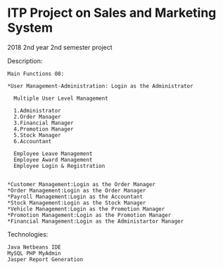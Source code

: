 # ITP Project on Sales and Marketing System
2018 2nd year 2nd semester project

Description:

    Main Functions 08:

    *User Management-Administration: Login as the Administrator
      
      Multiple User Level Management
      
      1.Administrator
      2.Order Manager
      3.Financial Manager
      4.Promotion Manager
      5.Stock Manager
      6.Accountant
      
      Employee Leave Management
      Employee Award Management
      Employee Login & Registration
      
      
    *Customer Management:Login as the Order Manager
    *Order Management:Login as the Order Manager
    *Payroll Management:Login as the Accountant
    *Stock Management:Login as the Stock Manager
    *Vehicle Management:Login as the Promotion Manager
    *Promotion Management:Login as the Promotion Manager
    *Financial Management:Login as the Administartor Manager
    
Technologies:
  
    Java Netbeans IDE
    MySQL PHP MyAdmin
    Jasper Report Generation
